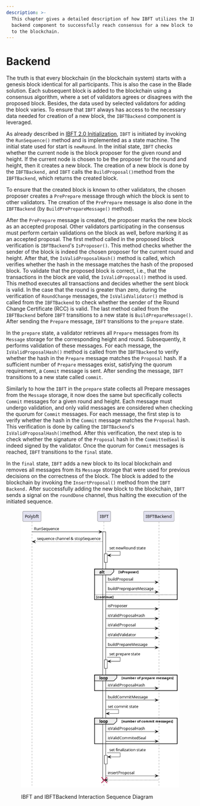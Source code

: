 ```yaml
---
description: >-
  This chapter gives a detailed description of how IBFT utilizes the IBFT
  backend component to successfully reach consensus for a new block to be added
  to the blockchain.
---
```


# Backend

The truth is that every blockchain (in the blockchain system) starts with a genesis block identical for all participants. This is also the case in the Blade solution. Each subsequent block is added to the blockchain using a consensus algorithm, where a set of validators agrees or disagrees with the proposed block. Besides, the data used by selected validators for adding the block varies. To ensure that `IBFT` always has access to the necessary data needed for creation of a new block, the `IBFTBackend` component is leveraged.

As already described in [IBFT 2.0 Initialization](initialization.md), `IBFT` is initiated by invoking the `RunSequence()`   method and is implemented as a state machine. The initial state used for start  is `newRound`. In the initial state, `IBFT` checks whether the current node is the block proposer for the given round and height. If the current node is chosen to be the proposer for the round and height, then it creates a new block. The creation of a new block is done by the `IBFTBackend,` and `IBFT` calls the `BuildProposal()`method from the `IBFTBackend`, which returns the created block.

To ensure that the created block is known to other validators, the chosen proposer creates a `PrePrepare` message through which the block is sent to other validators. The creation of the `PrePrepare` message is also done in the `IBFTBackend` (by `BuildPrePrepareMessage()` method).&#x20;

After the `PrePrepare` message is created, the proposer marks the new block as an accepted proposal. Other validators participating in the consensus must perform certain validations on the block as well, before marking it as an accepted proposal. The first method called in the proposed block verification is `IBFTBackend`'s `IsProposer()`. This method checks whether the sender of the block is indeed the chosen proposer for the current round and height. After that, the `IsValidProposalHash()` method is called, which verifies whether the hash in the message matches the hash of the proposed block. To validate that the proposed block is correct, i.e., that the transactions in the block are valid, the `IsValidProposal()` method is used. This method executes all transactions and decides whether the sent block is valid. In the case that the round is greater than zero, during the verification of `RoundChange` messages, the `IsValidValidator()` method is called from the `IBFTBackend` to check whether the sender of the Round Change Certificate (RCC) is valid. The last method called from the `IBFTBackend` before `IBFT` transitions to a new state is `BuildPrepareMessage()`. After sending the `Prepare` message, `IBFT` transitions to the `prepare` state.

In the `prepare` state, a validator retrieves all `Prepare` messages from its `Message` storage for the corresponding height and round. Subsequently, it performs validation of these messages. For each message, the `IsValidProposalHash()` method is called from the `IBFTBackend` to verify whether the hash in the `Prepare` message matches the `Proposal` hash. If a sufficient number of `Prepare` messages exist, satisfying the quorum requirement, a `Commit` message is sent. After sending the message, `IBFT` transitions to a new state called `commit`.

Similarly to how the `IBFT` in the `prepare` state collects all Prepare messages from the `Message` storage, it now does the same but specifically collects `Commit` messages for a given round and height. Each message must undergo validation, and only valid messages are considered when checking the quorum for `Commit` messages. For each message, the first step is to verify whether the hash in the `Commit` message matches the `Proposal` hash. This verification is done by calling the `IBFTBackend`'s `IsValidProposalHash()`method. After this verification, the next step is to check whether the signature of the `Proposal` hash in the `CommittedSeal` is indeed signed by the validator. Once the quorum for `Commit` messages is reached, `IBFT` transitions to the `final` state.

In the `final` state, `IBFT` adds a new block to its local blockchain and removes all messages from its `Message` storage that were used for previous decisions on the correctness of the block. The block is added to the blockchain by invoking the `InsertProposal()` method from the `IBFT Backend.` After successfully adding the new block to the blockchain, `IBFT` sends a signal on the `roundDone` channel, thus halting the execution of the initiated sequence.

<figure><img src="../../../../.gitbook/assets/polybft_backend_sequence.png" alt=""><figcaption><p>IBFT and  IBFTBackend Interaction Sequence Diagram</p></figcaption></figure>

